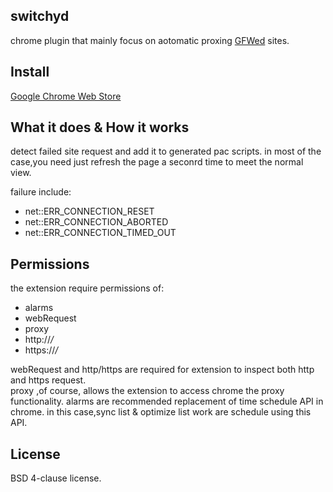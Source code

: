 switchyd
----
chrome plugin that mainly focus on aotomatic proxing [GFWed](http://en.wikipedia.org/wiki/GFW) sites.

Install
----
[Google Chrome Web Store](http://goo.gl/Dw6qb)

What it does & How it works
----
detect failed site request and add it to generated pac scripts.
in most of the case,you need just refresh the page a seconrd time to meet the normal view.

failure include:
- net::ERR_CONNECTION_RESET  
- net::ERR_CONNECTION_ABORTED  
- net::ERR_CONNECTION_TIMED_OUT  

Permissions
---
the extension require permissions of:

* alarms
* webRequest
* proxy  
* http://*/*
* https://*/*

webRequest and http/https are required for extension to inspect both http and https request.  
proxy ,of course, allows the extension to access chrome the proxy functionality. 
alarms are recommended replacement of time schedule API in chrome. in this case,sync list & optimize list work are schedule using this API.

License
---
BSD 4-clause license.  
